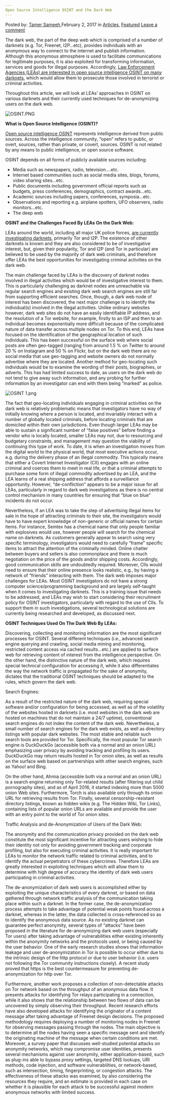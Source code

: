 ```yaml
---
Open Source Intelligence OSINT and the Dark Web
---
```

<article class="post-listing post-17903 post type-post status-publish format-standard has-post-thumbnail hentry category-articles category-deepdot-news tag-dark tag-intelligence tag-open tag-osint tag-source tag-web">
    <div class="post-inner">
    <p class="post-meta">
    <span>Posted by: <a href="https://www.deepdotweb.com/author/tamersameeh/" title="">Tamer Sameeh </a></span>
    <span>February 2, 2017</span>
    <span>in <a href="https://www.deepdotweb.com/category/articles/" rel="category tag">Articles</a>, <a href="https://www.deepdotweb.com/category/deepdot-news/" rel="category tag">Featured</a></span>
    <span><a href="https://www.deepdotweb.com/2017/02/02/open-source-intelligence-osint-and-the-dark-web/#respond">Leave a comment</a></span>
    </p>
    <div class="clear"></div>
    <div class="entry">
    <p>The dark web, the part of the deep web which is comprised of a number of darknets (e.g. Tor, Freenet, I2P&#8230;etc), provides individuals with an anonymous way to connect to the internet and publish information. Although this anonymous atmosphere is used to facilitate communications for legitimate purposes, it is also exploited for transforming information, services and goods for illegal purposes. Accordingly, <a href="https://www.deepdotweb.com/2014/12/24/deep-web-law-enforcement-introduction-intelligence/">Law Enforcement Agencies (LEAs) are interested in open source intelligence OSINT on many darknets</a>, which would allow them to prosecute those involved in terrorist or criminal activities.</p>
    <p>Throughout this article, we will look at LEAs&#8217; approaches in OSINT on various darknets and their currently used techniques for de-anonymizing users on the dark web.</p>
    <p><img class="wp-image-17910 aligncenter" src="https://www.deepdotweb.com/wp-content/uploads/2017/01/osint-png.png" alt="OSINT.PNG" srcset="https://www.deepdotweb.com/wp-content/uploads/2017/01/osint-png.png 733w, https://www.deepdotweb.com/wp-content/uploads/2017/01/osint-png-300x123.png 300w" sizes="(max-width: 733px) 100vw, 733px"/></p>
    <p><strong>What is Open Source Intelligence (OSINT)?</strong></p>
    <p><a href="http://link.springer.com/chapter/10.1007/978-3-319-47671-1_8">Open source intelligence OSINT</a> represents intelligence derived from public sources. Across the intelligence community, &#8220;open&#8221; refers to public, or overt, sources, rather than private, or covert, sources. OSINT is not related by any means to public intelligence, or open source software.</p>
    <p>OSINT depends on all forms of publicly available sources including:</p>
    <ul>
    <li>Media such as newspapers, radio, television&#8230;.etc.</li>
    <li>Internet based communities such as social media sites, blogs, forums, video sharing sites&#8230;etc.</li>
    <li>Public documents including government official reports such as budgets, press conferences, demographics, contract awards&#8230;etc.</li>
    <li>Academic sources including papers, conferences, symposia&#8230;etc.</li>
    <li>Observations and reporting e.g. airplane spotters, UFO observers, radio monitors&#8230;etc.</li>
    <li>The deep web</li>
    </ul>
    <p><strong>OSINT and the Challenges Faced By LEAs On the Dark Web:</strong></p>
    <p>LEAs around the world, including all major UK police forces, <a href="https://www.deepdotweb.com/2016/08/15/australia-creates-cyber-intelligence-unit-monitor-internet-crimes/">are currently investigating darknets</a>, primarily Tor and I2P. The existence of other darknets is known and they are also considered to be of investigative interest, but, given their popularity, Tor and I2P (and Tor in particular) are believed to be used by the majority of dark web criminals, and therefore offer LEAs the best opportunities for investigating criminal activities on the dark web.</p>
    <p>The main challenge faced by LEAs is the discovery of darknet nodes involved in illegal activities which would be of investigative interest to them. This is particularly challenging as darknet nodes are unreachable via regular search engines and existing dark web search engines are still far from supporting efficient searches. Once, though, a dark web node of interest has been discovered, the next major challenge is to identify the individual(s) involved in the illegal activities. Unlike ordinary websites however, dark web sites do not have an easily identifiable IP address, and the resolution of a Tor website, for example, firstly to an ISP and then to an individual becomes exponentially more difficult because of the complicated nature of data transfer across multiple nodes on Tor. To this end, LEAs have focused on the identification of the geographical location of such individuals. This has been successful on the surface web where social posts are often geo-tagged (ranging from around 1.5 % on Twitter to around 20 % on Instagram and 50 % on Flickr, but on the dark web there are no social media that use geo-tagging and website owners do not normally advertise where they are located. Another method for geo-locating such individuals would be to examine the wording of their posts, biographies, or adverts. This has had limited success to date, as users on the dark web do not tend to give away such information, and any probing for further information by an investigator can end with them being “marked” as police.</p>
    <p><img class="wp-image-17911 aligncenter" src="https://www.deepdotweb.com/wp-content/uploads/2017/01/osint-1-png.png" alt="OSINT 1.png" srcset="https://www.deepdotweb.com/wp-content/uploads/2017/01/osint-1-png.png 500w, https://www.deepdotweb.com/wp-content/uploads/2017/01/osint-1-png-150x150.png 150w, https://www.deepdotweb.com/wp-content/uploads/2017/01/osint-1-png-300x300.png 300w, https://www.deepdotweb.com/wp-content/uploads/2017/01/osint-1-png-55x55.png 55w, https://www.deepdotweb.com/wp-content/uploads/2017/01/osint-1-png-50x50.png 50w" sizes="(max-width: 500px) 100vw, 500px"/></p>
    <p>The fact that geo-locating individuals engaging in criminal activities on the dark web is relatively problematic means that investigators have no way of initially knowing where a person is located, and invariably interact with a number of globally located criminals, before locating criminals that are domiciled within their own jurisdictions. Even though larger LEAs may be able to sustain a significant number of “false positives” before finding a vendor who is locally located, smaller LEAs may not, due to resourcing and budgetary constraints, and management may question the viability of continuing this type of work. To date, it is when an investigation moves from the digital world to the physical world, that most executive actions occur, e.g. during the delivery phase of an illegal commodity. This typically means that either a Covert Internet Investigator (CII) engages with an online criminal and coerces them to meet in real life, or that a criminal attempts to purchase some form of illegal commodity advertised by an LEA, and the LEA learns of a real shipping address that affords a surveillance opportunity. However, “de-confliction” appears to be a major issue for all LEAs, particularly in regard to dark web investigations as there is no central control mechanism in many countries for ensuring that “blue on blue” incidents do not occur.</p>
    <p>Nevertheless, if an LEA was to take the step of advertising illegal items for sale in the hope of attracting criminals to their site, the investigators would have to have expert knowledge of non-generic or official names for certain items. For instance, Semtex has a chemical name that only people familiar with explosives would use, however people will search for the chemical name on darknets. As customers generally appear to search using very specific terminology, investigators would need to carefully “frame” specific items to attract the attention of the criminally minded. Online chatter between buyers and sellers is also commonplace and there is much negotiation on the price of the goods and/or shipping costs. Accordingly, good communication skills are undoubtedly required. Moreover, CIIs would need to ensure that their online presence looks realistic, e.g., by having a network of “friends” interacting with them. The dark web imposes major challenges for LEAs. Most OSINT investigators do not have a strong computer science/programming background and are largely self-taught when it comes to investigating darknets. This is a training issue that needs to be addressed, and LEAs may wish to start considering their recruitment policy for OSINT investigators, particularly with regard to the use of CIIs. To support them in such investigations, several technological solutions are currently being researched and developed, as discussed next.</p>
    <p><strong>OSINT Techniques Used On The Dark Web By LEAs:</strong></p>
    <p>Discovering, collecting and monitoring information are the most significant processes for OSINT. Several different techniques (i.e., advanced search engine querying and crawling, social media mining and monitoring, restricted content access via cached results&#8230;etc.) are applied to surface web for retrieving content of interest from the intelligence perspective. On the other hand, the distinctive nature of the dark web, which requires special technical configuration for accessing it, while it also differentiates the way the network traffic is propagated for the sake of anonymity, dictates that the traditional OSINT techniques should be adapted to the rules, which govern the dark web.</p>
    <p>Search Engines:</p>
    <p>As a result of the restricted nature of the dark web, requiring special software and/or configuration for being accessed, as well as of the volatility of the websites hosted in darknets (i.e. most websites in the dark web are hosted on machines that do not maintain a 24/7 uptime), conventional search engines do not index the content of the dark web. Nevertheless, a small number of search engines for the dark web exists, as well as directory listings with popular dark websites. The most stable and reliable such search tools are provided for Tor. Specifically, the most popular Tor search engine is DuckDuckGo (accessible both via a normal and an onion URL) emphasizing user privacy by avoiding tracking and profiling its users. DuckDuckGo may return results hosted in Tor onion sites, as well as results on the surface web based on partnerships with other search engines, such as Yahoo! and Bing.</p>
    <p>On the other hand, Ahmia (accessible both via a normal and an onion URL) is a search engine returning only Tor-related results (after filtering out child pornography sites), and as of April 2016, it started indexing more than 5000 onion Web sites. Furthermore, Torch is also available only through its onion URL for retrieving results from Tor. Finally, several censorship-resistant directory listings, known as hidden wikis (e.g. The Hidden Wiki, Tor Links), containing lists of popular onion URLs are available and provide the user with an entry point to the world of Tor onion sites.</p>
    <p>Traffic Analysis and de-Anonymization of Users of the Dark Web:</p>
    <p>The anonymity and the communication privacy provided on the dark web constitute the most significant incentive for attracting users wishing to hide their identity not only for avoiding government tracking and corporate profiling, but also for executing criminal activities. It is really important for LEAs to monitor the network traffic related to criminal activities, and to identify the actual perpetrators of these cybercrimes. Therefore LEAs are greatly interested in exploiting techniques which will allow them to determine with high degree of accuracy the identity of dark web users participating in criminal activities.</p>
    <p>The de-anonymization of dark web users is accomplished either by exploiting the unique characteristics of every darknet, or based on data gathered through network traffic analysis of the communication taking place within such a darknet. In the former case, the de-anonymization process attempts to take advantage of potential weak points found across a darknet, whereas in the latter, the data collected is cross-referenced so as to identify the anonymous data source. As no existing darknet can guarantee perfect anonymity, several types of “attacks” have been proposed in the literature for de-anonymizing dark web users (especially Tor users) after taking advantage of vulnerabilities either existing inherently within the anonymity networks and the protocols used, or being caused by the user behavior. One of the early research studies shows that information leakage and user de-anonymization in Tor is possible to occur either due to the intrinsic design of the http protocol or due to user behavior (i.e. users not following the Tor community instructions closely). A recent study proved that https is the best countermeasure for preventing de-anonymization for http over Tor.</p>
    <p>Furthermore, another work proposes a collection of non-detectable attacks on Tor network based on the throughput of an anonymous data flow. It presents attacks for identifying Tor relays participating in a connection, while it also shows that the relationship between two flows of data can be uncovered by simply observing their throughput. Recent research efforts have also developed attacks for identifying the originator of a content message after taking advantage of Freenet design decisions. The proposed methodology requires deploying a number of monitoring nodes in Freenet for observing messages passing through the nodes. The main objective is to determine all the nodes having seen a specific message sent and identify the originating machine of the message when certain conditions are met. Moreover, a survey paper that discusses well-studied potential attacks on anonymity networks, which may compromise user identities, presents several mechanisms against user anonymity, either application-based, such as plug-ins able to bypass proxy settings, targeted DNS lookups, URI methods, code injection, and software vulnerabilities, or network-based, such as intersection, timing, fingerprinting, or congestion attacks. The effectiveness of these attacks was examined, by also considering the resources they require, and an estimate is provided in each case on whether it is plausible for each attack to be successful against modern anonymous networks with limited success.</p>
    </div>
    <span style="display:none"><a href="https://www.deepdotweb.com/tag/dark/" rel="tag">dark</a> <a href="https://www.deepdotweb.com/tag/intelligence/" rel="tag">intelligence</a> <a href="https://www.deepdotweb.com/tag/open/" rel="tag">open</a> <a href="https://www.deepdotweb.com/tag/osint/" rel="tag">osint</a> <a href="https://www.deepdotweb.com/tag/source/" rel="tag">source</a> <a href="https://www.deepdotweb.com/tag/web/" rel="tag">web</a></span> <span style="display:none" class="updated">2017-02-02</span>
    <div style="display:none" class="vcard author" itemprop="author" itemscope itemtype="http://schema.org/Person"><strong class="fn" itemprop="name"><a href="https://www.deepdotweb.com/author/tamersameeh/" title="Posts by Tamer Sameeh" rel="author">Tamer Sameeh</a></strong></div>
    </div>
</article>

